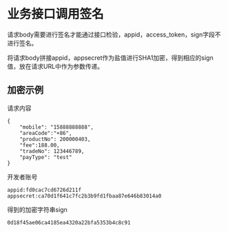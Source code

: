# 业务接口调用签名 #
请求body需要进行签名才能通过接口检验，appid，access_token，sign字段不进行签名。

将请求body拼接appid，appsecret作为盐值进行SHA1加密，得到相应的sign值，放在请求URL中作为参数传递。

## 加密示例 ##

请求内容

```
{
    "mobile": "15888888888",
    "areaCode":"+86",
    "productNo": 200000403,
    "fee":188.00,
    "tradeNo": 123446789,
    "payType": "test"
}
```

开发者账号

```
appid:fd0cac7cd6726d211f
appsecret:ca70d1f641c7fc2b3b9fd1fbaa87e646b83014a0
```

得到的加密字符串sign

```
0d18f45ae06ca4185ea4320a22bfa5353b4c8c91
```